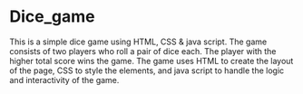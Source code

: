 # Dice_game

This is a simple dice game using HTML, CSS & java script. The game consists of two players who roll a pair of dice each. The player with the higher total score wins the game. The game uses HTML to create the layout of the page, CSS to style the elements, and java script to handle the logic and interactivity of the game.
